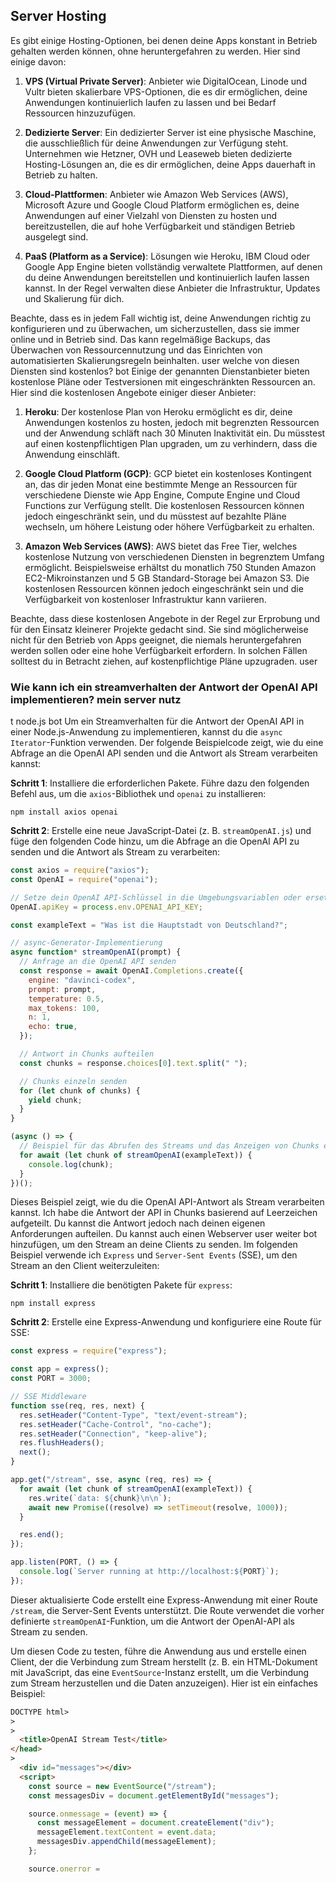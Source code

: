 ## Server Hosting

Es gibt einige Hosting-Optionen, bei denen deine Apps konstant in Betrieb gehalten werden können, ohne heruntergefahren zu werden. Hier sind einige davon:

1. **VPS (Virtual Private Server)**: Anbieter wie DigitalOcean, Linode und Vultr bieten skalierbare VPS-Optionen, die es dir ermöglichen, deine Anwendungen kontinuierlich laufen zu lassen und bei Bedarf Ressourcen hinzuzufügen.

2. **Dedizierte Server**: Ein dedizierter Server ist eine physische Maschine, die ausschließlich für deine Anwendungen zur Verfügung steht. Unternehmen wie Hetzner, OVH und Leaseweb bieten dedizierte Hosting-Lösungen an, die es dir ermöglichen, deine Apps dauerhaft in Betrieb zu halten.

3. **Cloud-Plattformen**: Anbieter wie Amazon Web Services (AWS), Microsoft Azure und Google Cloud Platform ermöglichen es, deine Anwendungen auf einer Vielzahl von Diensten zu hosten und bereitzustellen, die auf hohe Verfügbarkeit und ständigen Betrieb ausgelegt sind.

4. **PaaS (Platform as a Service)**: Lösungen wie Heroku, IBM Cloud oder Google App Engine bieten vollständig verwaltete Plattformen, auf denen du deine Anwendungen bereitstellen und kontinuierlich laufen lassen kannst. In der Regel verwalten diese Anbieter die Infrastruktur, Updates und Skalierung für dich.

Beachte, dass es in jedem Fall wichtig ist, deine Anwendungen richtig zu konfigurieren und zu überwachen, um sicherzustellen, dass sie immer online und in Betrieb sind. Das kann regelmäßige Backups, das Überwachen von Ressourcennutzung und das Einrichten von automatisierten Skalierungsregeln beinhalten.
user
welche von diesen Diensten sind kostenlos?
bot
Einige der genannten Dienstanbieter bieten kostenlose Pläne oder Testversionen mit eingeschränkten Ressourcen an. Hier sind die kostenlosen Angebote einiger dieser Anbieter:

1. **Heroku**: Der kostenlose Plan von Heroku ermöglicht es dir, deine Anwendungen kostenlos zu hosten, jedoch mit begrenzten Ressourcen und der Anwendung schläft nach 30 Minuten Inaktivität ein. Du müsstest auf einen kostenpflichtigen Plan upgraden, um zu verhindern, dass die Anwendung einschläft.

2. **Google Cloud Platform (GCP)**: GCP bietet ein kostenloses Kontingent an, das dir jeden Monat eine bestimmte Menge an Ressourcen für verschiedene Dienste wie App Engine, Compute Engine und Cloud Functions zur Verfügung stellt. Die kostenlosen Ressourcen können jedoch eingeschränkt sein, und du müsstest auf bezahlte Pläne wechseln, um höhere Leistung oder höhere Verfügbarkeit zu erhalten.

3. **Amazon Web Services (AWS)**: AWS bietet das Free Tier, welches kostenlose Nutzung von verschiedenen Diensten in begrenztem Umfang ermöglicht. Beispielsweise erhältst du monatlich 750 Stunden Amazon EC2-Mikroinstanzen und 5 GB Standard-Storage bei Amazon S3. Die kostenlosen Ressourcen können jedoch eingeschränkt sein und die Verfügbarkeit von kostenloser Infrastruktur kann variieren.

Beachte, dass diese kostenlosen Angebote in der Regel zur Erprobung und für den Einsatz kleinerer Projekte gedacht sind. Sie sind möglicherweise nicht für den Betrieb von Apps geeignet, die niemals heruntergefahren werden sollen oder eine hohe Verfügbarkeit erfordern. In solchen Fällen solltest du in Betracht ziehen, auf kostenpflichtige Pläne upzugraden.
user
### Wie kann ich ein streamverhalten der Antwort der OpenAI API implementieren? mein server nutz
t node.js
bot
Um ein Streamverhalten für die Antwort der OpenAI API in einer Node.js-Anwendung zu implementieren, kannst du die `async Iterator`-Funktion verwenden. Der folgende Beispielcode zeigt, wie du eine Abfrage an die OpenAI API senden und die Antwort als Stream verarbeiten kannst:

**Schritt 1**: Installiere die erforderlichen Pakete. Führe dazu den folgenden Befehl aus, um die `axios`-Bibliothek und `openai` zu installieren:

```shell
npm install axios openai
```

**Schritt 2**: Erstelle eine neue JavaScript-Datei (z. B. `streamOpenAI.js`) und füge den folgenden Code hinzu, um die Abfrage an die OpenAI API zu senden und die Antwort als Stream zu verarbeiten:

```javascript
const axios = require("axios");
const OpenAI = require("openai");

// Setze dein OpenAI API-Schlüssel in die Umgebungsvariablen oder ersetze process.env.OPENAI_API_KEY
OpenAI.apiKey = process.env.OPENAI_API_KEY;

const exampleText = "Was ist die Hauptstadt von Deutschland?";

// async-Generator-Implementierung
async function* streamOpenAI(prompt) {
  // Anfrage an die OpenAI API senden
  const response = await OpenAI.Completions.create({
    engine: "davinci-codex",
    prompt: prompt,
    temperature: 0.5,
    max_tokens: 100,
    n: 1,
    echo: true,
  });

  // Antwort in Chunks aufteilen
  const chunks = response.choices[0].text.split(" ");

  // Chunks einzeln senden
  for (let chunk of chunks) {
    yield chunk;
  }
}

(async () => {
  // Beispiel für das Abrufen des Streams und das Anzeigen von Chunks einzeln
  for await (let chunk of streamOpenAI(exampleText)) {
    console.log(chunk);
  }
})();
```

Dieses Beispiel zeigt, wie du die OpenAI API-Antwort als Stream verarbeiten kannst. Ich habe die Antwort der API in Chunks basierend auf Leerzeichen aufgeteilt. Du kannst die Antwort jedoch nach deinen eigenen Anforderungen aufteilen. Du kannst auch einen Webserver
user
weiter
bot
hinzufügen, um den Stream an deine Clients zu senden. Im folgenden Beispiel verwende ich `Express` und `Server-Sent Events` (SSE), um den Stream an den Client weiterzuleiten:

**Schritt 1**: Installiere die benötigten Pakete für `express`:

```shell
npm install express
```

**Schritt 2**: Erstelle eine Express-Anwendung und konfiguriere eine Route für SSE:

```javascript
const express = require("express");

const app = express();
const PORT = 3000;

// SSE Middleware
function sse(req, res, next) {
  res.setHeader("Content-Type", "text/event-stream");
  res.setHeader("Cache-Control", "no-cache");
  res.setHeader("Connection", "keep-alive");
  res.flushHeaders();
  next();
}

app.get("/stream", sse, async (req, res) => {
  for await (let chunk of streamOpenAI(exampleText)) {
    res.write(`data: ${chunk}\n\n`);
    await new Promise((resolve) => setTimeout(resolve, 1000));
  }

  res.end();
});

app.listen(PORT, () => {
  console.log(`Server running at http://localhost:${PORT}`);
});
```

Dieser aktualisierte Code erstellt eine Express-Anwendung mit einer Route `/stream`, die Server-Sent Events unterstützt. Die Route verwendet die vorher definierte `streamOpenAI`-Funktion, um die Antwort der OpenAI-API als Stream zu senden.

Um diesen Code zu testen, führe die Anwendung aus und erstelle einen Client, der die Verbindung zum Stream herstellt (z. B. ein HTML-Dokument mit JavaScript, das eine `EventSource`-Instanz erstellt, um die Verbindung zum Stream herzustellen und die Daten anzuzeigen). Hier ist ein einfaches Beispiel:

```html
DOCTYPE html>
>
>
  <title>OpenAI Stream Test</title>
</head>
>
  <div id="messages"></div>
  <script>
    const source = new EventSource("/stream");
    const messagesDiv = document.getElementById("messages");

    source.onmessage = (event) => {
      const messageElement = document.createElement("div");
      messageElement.textContent = event.data;
      messagesDiv.appendChild(messageElement);
    };

    source.onerror =